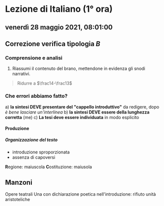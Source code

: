 # Lezione di Italiano (1° ora)

## venerdì 28 maggio 2021, 08:01:00

## Correzione verifica tipologia $B$

  ### Comprensione e analisi
  1. Riassumi il contenuto del brano, mettendone in evidenza gli snodi narrativi.

> Ridurre a $\frac14-\frac13$ 

### Che errori abbiamo fatto?

a) **la sintesi DEVE presentare del "cappello introduttivo"** da redigere, dopo *è bene lasciare un'interlinea*
b) **la sintesi DEVE essere della lunghezza corretta** (me)
c) **La tesi deve essere individuata** in modo esplicito
#### Produzione
##### Organizzazione del testo
* introduzione sproporzionata
* assenza di capoversi

**R**egione: maiuscola
**C**ostituzione: maiusola

## Manzoni
Opere teatrali
Una con dichiarazione poetica nell'introduzione: rifiuto unità aristoteliche
<!--stackedit_data:
eyJoaXN0b3J5IjpbMTUyNjQ0NDc0Miw3MDgwNjAwMDIsMTQ2Nj
EzMzc1MiwxNDMwNjUzNTU4LDE2ODM0ODQwMV19
-->